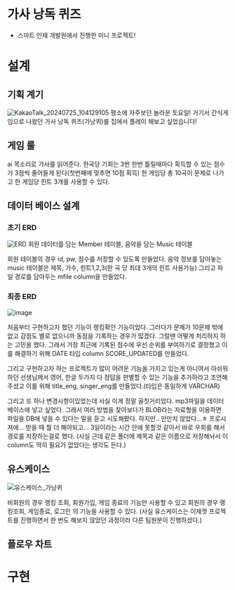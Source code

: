 # 가사 낭독 퀴즈
- 스마트 인재 개발원에서 진행한 미니 프로젝트!
# 설계
## 기획 계기
  ![KakaoTalk_20240725_104129105](https://github.com/user-attachments/assets/fc5e8b21-7ef4-4bb0-b09d-b4e07d0aad03)
평소에 자주보던 놀라운 토요일!
거기서 간식게임으로 나왔던 가사 낭독 퀴즈(가낭퀴)를 집에서 플레이 해보고 싶었습니다!

## 게임 룰
ai 목소리로 가사를 읽어준다.
한곡당 기회는 3번 한번 틀릴때마다 획득할 수 있는 점수가 3점씩 줄어들게 된다(첫번째에 맞추면 10점 획득)
한 게임당 총 10곡이 문제로 나가고 한 게임당 힌트 3개를 사용할 수 있다.

## 데이터 베이스 설계
### 초기 ERD 
![ERD](https://github.com/user-attachments/assets/cde0996f-d67c-48f5-951e-b0c294533b57)
회원 데이터를 담는 Member 테이블, 음악을 담는 Music 테이블

회원 테이블의 경우 id, pw, 점수를 저장할 수 있도록 만들었다.
음악 정보를 담아놓는 music 테이블은 제목, 가수, 힌트1,2,3(한 곡 당 최대 3개의 힌트 사용가능) 그리고 파일 경로를 담아두는 mfile column을 만들었다.

### 최종 ERD
![image](https://github.com/user-attachments/assets/0f45767f-3b2a-44a3-89e8-a5b4d14f8bda)


처음부터 구현하고자 했던 기능이 랭킹확인 기능이었다.
그러다가 문제가 10문제 밖에 없고 감점도 별로 없으니까 동점을 기록하는 경우가 많겠다. 그럴땐 어떻게 처리하지 하는 고민을 했다.
그래서 가장 최근에 기록된 점수에 우선 순위를 부여하기로 결정했고 이를 해결하기 위해 DATE 타입 column SCORE_UPDATED를 만들었다.

그리고 구현하고자 하는 프로젝트가 많이 어려운 기능을 가지고 있는게 아니여서 아쉬워하던 선생님께서 영어, 한글 두가지 다 정답을 판별할 수 있는 기능을 추가하라고 조언해주셨고
이를 위해 title_eng, singer_eng를 만들었다.(타입은 동일하게 VARCHAR)

그리고 또 하나 변경사항이있었는데 사실 이게 정말 골칫거리었다.
mp3파일을 데이터 베이스에 넣고 싶었다.
그래서 여러 방법을 찾아보다가 BLOB라는 자료형을 이용하면 파일을 DB에 넣을 수 있다는 말을 듣고 시도해봤다.
하지만.. 만만치 않았다...ㅎ 프로시져에... 받을 때 뭘 더 해야되고...
3일이라는 시간 안에 못할것 같아서 바로 우회를 해서 경로를 저장하는걸로 했다. (사실 근데 같은 폴더에 제목과 같은 이름으로 저장해놔서 이 column도 딱히 필요가 없었다는 생각도 든다.)

## 유스케이스

![유스케이스_가낭퀴](https://github.com/user-attachments/assets/20771ed3-d339-4075-8438-303535dce988)

비회원의 경우 랭킹 조회, 회원가입, 게임 종료의 기능만 사용할 수 있고
회원의 경우 랭킹조회, 게임종료, 로그인 의 기능을 사용할 수 있다.
(사실 유스케이스는 이제껏 프로젝트를 진행하면서 한 번도 해보지 않았던 과정이라 다른 팀원분이 진행하셨다.)

## 플로우 차트



# 구현

